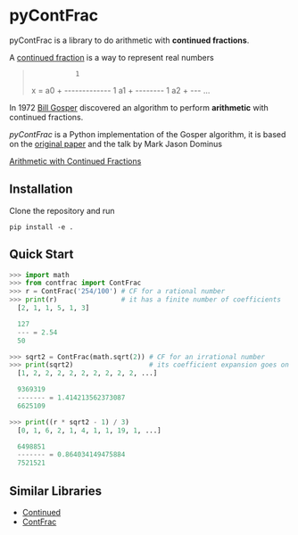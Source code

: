 pyContFrac
==========

pyContFrac is a library to do arithmetic with **continued fractions**.


A [continued fraction](https://en.wikipedia.org/wiki/Continued_fractions) is a
way to represent real numbers

>                1
> x = a0 + -------------
>                  1
>          a1 + --------
>                     1
>               a2 + ---
>                    ...


In 1972 [Bill Gosper](https://en.wikipedia.org/wiki/Bill_Gosper) discovered an
algorithm to perform **arithmetic** with continued fractions.


*pyContFrac* is a Python implementation of the Gosper algorithm, it is based on
the [original paper](https://perl.plover.com/classes/cftalk/INFO/) and the talk
by Mark Jason Dominus


[Arithmetic with Continued Fractions](https://perl.plover.com/classes/cftalk/)

Installation
------------

Clone the repository and run

``` shell
pip install -e .
```

Quick Start
-----------

``` python
>>> import math
>>> from contfrac import ContFrac
>>> r = ContFrac('254/100') # CF for a rational number
>>> print(r)                # it has a finite number of coefficients
  [2, 1, 1, 5, 1, 3]

  127
  --- = 2.54
  50

>>> sqrt2 = ContFrac(math.sqrt(2)) # CF for an irrational number
>>> print(sqrt2)                   # its coefficient expansion goes on and on
  [1, 2, 2, 2, 2, 2, 2, 2, 2, 2, ...]

  9369319
  ------- = 1.414213562373087
  6625109

>>> print((r * sqrt2 - 1) / 3)
  [0, 1, 6, 2, 1, 4, 1, 1, 19, 1, ...]

  6498851
  ------- = 0.864034149475884
  7521521

```

Similar Libraries
-----------------

- [Continued](https://github.com/MostAwesomeDude/continued)
- [ContFrac](https://github.com/TheMatjaz/contfrac)
